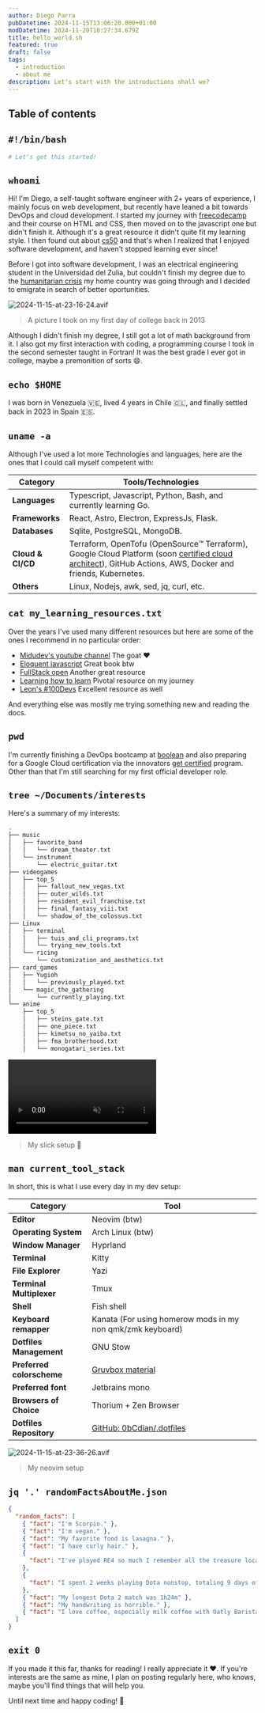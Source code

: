 ```yaml
---
author: Diego Parra
pubDatetime: 2024-11-15T13:06:20.000+01:00
modDatetime: 2024-11-20T10:27:34.679Z
title: hello_world.sh
featured: true
draft: false
tags:
  - introduction
  - about me
description: Let's start with the introductions shall we?
---
```


## Table of contents

## `#!/bin/bash`

```bash
# Let's get this started!
```

## `whoami`

Hi! I'm Diego, a self-taught software engineer with 2+ years of experience, I
mainly focus on web development, but recently have leaned a bit towards DevOps
and cloud development. I started my journey with
[freecodecamp](https://www.freecodecamp.org/) and their course on HTML and CSS,
then moved on to the javascript one but didn't finish it. Although it's a great
resource it didn't quite fit my learning style. I then found out about
[cs50](https://www.edx.org/es/learn/computer-science/harvard-university-cs50-s-introduction-to-computer-science)
and that's when I realized that I enjoyed software development, and haven't
stopped learning ever since!

Before I got into software development, I was an electrical engineering student
in the Universidad del Zulia, but couldn't finish my degree due to the
[humanitarian crisis](https://en.wikipedia.org/wiki/Venezuelan_refugee_crisis)
my home country was going through and I decided to emigrate in search of better
oportunities.

![2024-11-15-at-23-16-24.avif](https://res.cloudinary.com/dn4loabuq/image/upload/s--Gjamgy0A--/f_webp,q_auto/fhmt4jvssxh6lqr6sq5b?_a=BAMCkGJu0)

> A picture I took on my first day of college back in 2013

Although I didn't finish my degree, I still got a lot of math background from
it. I also got my first interaction with coding, a programming course I took in
the second semester taught in Fortran! It was the best grade I ever got in
college, maybe a premonition of sorts 😄.

## `echo $HOME`

I was born in Venezuela 🇻🇪, lived 4 years in Chile 🇨🇱, and finally settled back
in 2023 in Spain 🇪🇸.

## `uname -a`

Although I've used a lot more Technologies and languages, here are the ones that
I could call myself competent with:

<!-- markdownlint-disable MD013 -->

| **Category**      | **Tools/Technologies**                                                                                                                                                                                                     |
| ----------------- | -------------------------------------------------------------------------------------------------------------------------------------------------------------------------------------------------------------------------- |
| **Languages**     | Typescript, Javascript, Python, Bash, and currently learning Go.                                                                                                                                                           |
| **Frameworks**    | React, Astro, Electron, ExpressJs, Flask.                                                                                                                                                                                  |
| **Databases**     | Sqlite, PostgreSQL, MongoDB.                                                                                                                                                                                               |
| **Cloud & CI/CD** | Terraform, OpenTofu (OpenSource™️ Terraform), Google Cloud Platform (soon [certified cloud architect](https://cloud.google.com/learn/certification/cloud-architect)), GitHub Actions, AWS, Docker and friends, Kubernetes. |
| **Others**        | Linux, Nodejs, awk, sed, jq, curl, etc.                                                                                                                                                                                    |

## `cat my_learning_resources.txt`

Over the years I've used many different resources but here are some of the ones
I recommend in no particular order:

- [Midudev's youtube channel](https://www.youtube.com/c/midudev) The goat ❤️
- [Eloquent javascript](https://eloquentjavascript.net/) Great book btw
- [FullStack open](https://fullstackopen.com/es/) Another great resource
- [Learning how to learn](https://www.coursera.org/learn/learning-how-to-learn)
  Pivotal resource on my journey
- [Leon's #100Devs](https://leonnoel.com/100devs/) Excellent resource as well

And everything else was mostly me trying something new and reading the docs.

## `pwd`

I'm currently finishing a DevOps bootcamp at [boolean](https://boolean.cl) and
also preparing for a Google Cloud certification via the innovators
[get certified](https://cloud.google.com/innovators/getcertified?hl=en) program.
Other than that I'm still searching for my first official developer role.

## `tree ~/Documents/interests`

Here's a summary of my interests:

```bash
.
├── music
│   ├── favorite_band
│   │   └── dream_theater.txt
│   └── instrument
│       └── electric_guitar.txt
├── videogames
│   ├── top_5
│   │   ├── fallout_new_vegas.txt
│   │   ├── outer_wilds.txt
│   │   ├── resident_evil_franchise.txt
│   │   ├── final_fantasy_viii.txt
│   │   └── shadow_of_the_colossus.txt
├── Linux
│   ├── terminal
│   │   ├── tuis_and_cli_programs.txt
│   │   └── trying_new_tools.txt
│   └── ricing
│       └── customization_and_aesthetics.txt
├── card_games
│   ├── Yugioh
│   │   └── previously_played.txt
│   └── magic_the_gathering
│       └── currently_playing.txt
└── anime
    ├── top_5
    │   ├── steins_gate.txt
    │   ├── one_piece.txt
    │   ├── kimetsu_no_yaiba.txt
    │   ├── fma_brotherhood.txt
    │   └── monogatari_series.txt
```

<!-- markdownlint-disable MD033 -->

<video loop autoplay muted="muted" plays-inline="true" class="border border-skin-line">
<source
  src="https://res.cloudinary.com/dn4loabuq/video/upload/untitled_ufbba8.mp4"
  type="video/mp4"
/>
</video>

> My slick setup 🍚

## `man current_tool_stack`

In short, this is what I use every day in my dev setup:

| **Category**              | **Tool**                                                          |
| ------------------------- | ----------------------------------------------------------------- |
| **Editor**                | Neovim (btw)                                                      |
| **Operating System**      | Arch Linux (btw)                                                  |
| **Window Manager**        | Hyprland                                                          |
| **Terminal**              | Kitty                                                             |
| **File Explorer**         | Yazi                                                              |
| **Terminal Multiplexer**  | Tmux                                                              |
| **Shell**                 | Fish shell                                                        |
| **Keyboard remapper**     | Kanata (For using homerow mods in my non qmk/zmk keyboard)        |
| **Dotfiles Management**   | GNU Stow                                                          |
| **Preferred colorscheme** | [Gruvbox material](https://github.com/sainnhe/gruvbox-material)   |
| **Preferred font**        | Jetbrains mono                                                    |
| **Browsers of Choice**    | Thorium + Zen Browser                                             |
| **Dotfiles Repository**   | [GitHub: 0bCdian/.dotfiles](https://github.com/0bCdian/.dotfiles) |

![2024-11-15-at-23-36-26.avif](https://res.cloudinary.com/dn4loabuq/image/upload/s--PG3dUacJ--/f_webp,q_auto/kkee86qcw2kslhxfthqu?_a=BAMCkGJu0)

> My neovim setup

## `jq '.' randomFactsAboutMe.json`

```json
{
  "random_facts": [
    { "fact": "I'm Scorpio." },
    { "fact": "I'm vegan." },
    { "fact": "My favorite food is lasagna." },
    { "fact": "I have curly hair." },
    {
      "fact": "I've played RE4 so much I remember all the treasure locations."
    },
    {
      "fact": "I spent 2 weeks playing Dota nonstop, totaling 9 days of playtime."
    },
    { "fact": "My longest Dota 2 match was 1h24m" },
    { "fact": "My handwriting is horrible." },
    { "fact": "I love coffee, especially milk coffee with Oatly Barista." }
  ]
}
```

## `exit 0`

If you made it this far, thanks for reading! I really appreciate it ❤️. If
you're interests are the same as mine, I plan on posting regularly here, who
knows, maybe you'll find things that will help you.

Until next time and happy coding! 🤘
